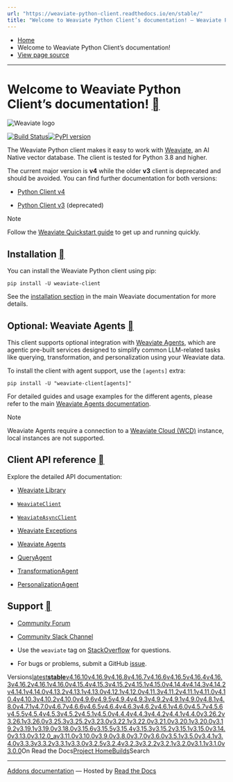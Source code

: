 ```yaml
---
url: "https://weaviate-python-client.readthedocs.io/en/stable/"
title: "Welcome to Weaviate Python Client’s documentation! — Weaviate Python Client 4.16.10 documentation"
---
```


- [Home](https://weaviate-python-client.readthedocs.io/en/stable/#)
- Welcome to Weaviate Python Client’s documentation!
- [View page source](https://weaviate-python-client.readthedocs.io/en/stable/_sources/index.rst.txt)

* * *

# Welcome to Weaviate Python Client’s documentation! [](https://weaviate-python-client.readthedocs.io/en/stable/\#welcome-to-weaviate-python-client-s-documentation "Link to this heading")

![Weaviate logo](https://raw.githubusercontent.com/semi-technologies/weaviate/19de0956c69b66c5552447e84d016f4fe29d12c9/docs/assets/weaviate-logo.png)

[![Build Status](https://github.com/weaviate/weaviate-python-client/actions/workflows/main.yaml/badge.svg?branch=main)](https://github.com/weaviate/weaviate-python-client/actions/workflows/main.yaml)[![PyPI version](https://badge.fury.io/py/weaviate-client.svg)](https://badge.fury.io/py/weaviate-client)

The Weaviate Python client makes it easy to work with [Weaviate](https://weaviate.io/), an AI Native vector database. The client is tested for Python 3.8 and higher.

The current major version is **v4** while the older **v3** client is deprecated and should be avoided. You can find further documentation for both versions:

- [Python Client v4](https://weaviate.io/developers/weaviate/client-libraries/python)

- [Python Client v3](https://weaviate.io/developers/weaviate/client-libraries/python_v3) (deprecated)


Note

Follow the [Weaviate Quickstart guide](https://weaviate.io/developers/weaviate/quickstart) to get up and running quickly.

## Installation [](https://weaviate-python-client.readthedocs.io/en/stable/\#installation "Link to this heading")

You can install the Weaviate Python client using pip:

```
pip install -U weaviate-client

```

See the [installation section](https://weaviate.io/developers/weaviate/client-libraries/python#installation) in the main Weaviate documentation for more details.

## Optional: Weaviate Agents [](https://weaviate-python-client.readthedocs.io/en/stable/\#optional-weaviate-agents "Link to this heading")

This client supports optional integration with [Weaviate Agents](https://weaviate.io/developers/agents/), which are agentic pre-built services designed to simplify common LLM-related tasks like querying, transformation, and personalization using your Weaviate data.

To install the client with agent support, use the `[agents]` extra:

```
pip install -U "weaviate-client[agents]"

```

For detailed guides and usage examples for the different agents, please refer to the main [Weaviate Agents documentation](https://weaviate.io/developers/agents/).

Note

Weaviate Agents require a connection to a [Weaviate Cloud (WCD)](https://weaviate.io/developers/wcs/) instance, local instances are not supported.

## Client API reference [](https://weaviate-python-client.readthedocs.io/en/stable/\#client-api-reference "Link to this heading")

Explore the detailed API documentation:

- [Weaviate Library](https://weaviate-python-client.readthedocs.io/en/stable/modules.html)

- [`WeaviateClient`](https://weaviate-python-client.readthedocs.io/en/stable/weaviate.html#weaviate.WeaviateClient "weaviate.WeaviateClient")

- [`WeaviateAsyncClient`](https://weaviate-python-client.readthedocs.io/en/stable/weaviate.html#weaviate.WeaviateAsyncClient "weaviate.WeaviateAsyncClient")


- [Weaviate Exceptions](https://weaviate-python-client.readthedocs.io/en/stable/weaviate.exceptions.html)

- [Weaviate Agents](https://weaviate-python-client.readthedocs.io/en/stable/weaviate-agents-python-client/docs/modules.html)

- [QueryAgent](https://weaviate-python-client.readthedocs.io/en/stable/weaviate-agents-python-client/docs/weaviate_agents.query.html)

- [TransformationAgent](https://weaviate-python-client.readthedocs.io/en/stable/weaviate-agents-python-client/docs/weaviate_agents.transformation.html)

- [PersonalizationAgent](https://weaviate-python-client.readthedocs.io/en/stable/weaviate-agents-python-client/docs/weaviate_agents.personalization.html)


## Support [](https://weaviate-python-client.readthedocs.io/en/stable/\#support "Link to this heading")

- [Community Forum](https://forum.weaviate.io/)

- [Community Slack Channel](https://weaviate.io/slack)

- Use the `weaviate` tag on [StackOverflow](https://stackoverflow.com/questions/tagged/weaviate) for questions.

- For bugs or problems, submit a GitHub [issue](https://github.com/weaviate/weaviate-python-client/issues).


Versions[latest](https://weaviate-python-client.readthedocs.io/en/latest/)**[stable](https://weaviate-python-client.readthedocs.io/en/stable/)**[v4.16.10](https://weaviate-python-client.readthedocs.io/en/v4.16.10/)[v4.16.9](https://weaviate-python-client.readthedocs.io/en/v4.16.9/)[v4.16.8](https://weaviate-python-client.readthedocs.io/en/v4.16.8/)[v4.16.7](https://weaviate-python-client.readthedocs.io/en/v4.16.7/)[v4.16.6](https://weaviate-python-client.readthedocs.io/en/v4.16.6/)[v4.16.5](https://weaviate-python-client.readthedocs.io/en/v4.16.5/)[v4.16.4](https://weaviate-python-client.readthedocs.io/en/v4.16.4/)[v4.16.3](https://weaviate-python-client.readthedocs.io/en/v4.16.3/)[v4.16.2](https://weaviate-python-client.readthedocs.io/en/v4.16.2/)[v4.16.1](https://weaviate-python-client.readthedocs.io/en/v4.16.1/)[v4.16.0](https://weaviate-python-client.readthedocs.io/en/v4.16.0/)[v4.15.4](https://weaviate-python-client.readthedocs.io/en/v4.15.4/)[v4.15.3](https://weaviate-python-client.readthedocs.io/en/v4.15.3/)[v4.15.2](https://weaviate-python-client.readthedocs.io/en/v4.15.2/)[v4.15.1](https://weaviate-python-client.readthedocs.io/en/v4.15.1/)[v4.15.0](https://weaviate-python-client.readthedocs.io/en/v4.15.0/)[v4.14.4](https://weaviate-python-client.readthedocs.io/en/v4.14.4/)[v4.14.3](https://weaviate-python-client.readthedocs.io/en/v4.14.3/)[v4.14.2](https://weaviate-python-client.readthedocs.io/en/v4.14.2/)[v4.14.1](https://weaviate-python-client.readthedocs.io/en/v4.14.1/)[v4.14.0](https://weaviate-python-client.readthedocs.io/en/v4.14.0/)[v4.13.2](https://weaviate-python-client.readthedocs.io/en/v4.13.2/)[v4.13.1](https://weaviate-python-client.readthedocs.io/en/v4.13.1/)[v4.13.0](https://weaviate-python-client.readthedocs.io/en/v4.13.0/)[v4.12.1](https://weaviate-python-client.readthedocs.io/en/v4.12.1/)[v4.12.0](https://weaviate-python-client.readthedocs.io/en/v4.12.0/)[v4.11.3](https://weaviate-python-client.readthedocs.io/en/v4.11.3/)[v4.11.2](https://weaviate-python-client.readthedocs.io/en/v4.11.2/)[v4.11.1](https://weaviate-python-client.readthedocs.io/en/v4.11.1/)[v4.11.0](https://weaviate-python-client.readthedocs.io/en/v4.11.0/)[v4.10.4](https://weaviate-python-client.readthedocs.io/en/v4.10.4/)[v4.10.3](https://weaviate-python-client.readthedocs.io/en/v4.10.3/)[v4.10.2](https://weaviate-python-client.readthedocs.io/en/v4.10.2/)[v4.10.0](https://weaviate-python-client.readthedocs.io/en/v4.10.0/)[v4.9.6](https://weaviate-python-client.readthedocs.io/en/v4.9.6/)[v4.9.5](https://weaviate-python-client.readthedocs.io/en/v4.9.5/)[v4.9.4](https://weaviate-python-client.readthedocs.io/en/v4.9.4/)[v4.9.3](https://weaviate-python-client.readthedocs.io/en/v4.9.3/)[v4.9.2](https://weaviate-python-client.readthedocs.io/en/v4.9.2/)[v4.9.1](https://weaviate-python-client.readthedocs.io/en/v4.9.1/)[v4.9.0](https://weaviate-python-client.readthedocs.io/en/v4.9.0/)[v4.8.1](https://weaviate-python-client.readthedocs.io/en/v4.8.1/)[v4.8.0](https://weaviate-python-client.readthedocs.io/en/v4.8.0/)[v4.7.1](https://weaviate-python-client.readthedocs.io/en/v4.7.1/)[v4.7.0](https://weaviate-python-client.readthedocs.io/en/v4.7.0/)[v4.6.7](https://weaviate-python-client.readthedocs.io/en/v4.6.7/)[v4.6.6](https://weaviate-python-client.readthedocs.io/en/v4.6.6/)[v4.6.5](https://weaviate-python-client.readthedocs.io/en/v4.6.5/)[v4.6.4](https://weaviate-python-client.readthedocs.io/en/v4.6.4/)[v4.6.3](https://weaviate-python-client.readthedocs.io/en/v4.6.3/)[v4.6.2](https://weaviate-python-client.readthedocs.io/en/v4.6.2/)[v4.6.1](https://weaviate-python-client.readthedocs.io/en/v4.6.1/)[v4.6.0](https://weaviate-python-client.readthedocs.io/en/v4.6.0/)[v4.5.7](https://weaviate-python-client.readthedocs.io/en/v4.5.7/)[v4.5.6](https://weaviate-python-client.readthedocs.io/en/v4.5.6/)[v4.5.5](https://weaviate-python-client.readthedocs.io/en/v4.5.5/)[v4.5.4](https://weaviate-python-client.readthedocs.io/en/v4.5.4/)[v4.5.3](https://weaviate-python-client.readthedocs.io/en/v4.5.3/)[v4.5.2](https://weaviate-python-client.readthedocs.io/en/v4.5.2/)[v4.5.1](https://weaviate-python-client.readthedocs.io/en/v4.5.1/)[v4.5.0](https://weaviate-python-client.readthedocs.io/en/v4.5.0/)[v4.4.4](https://weaviate-python-client.readthedocs.io/en/v4.4.4/)[v4.4.3](https://weaviate-python-client.readthedocs.io/en/v4.4.3/)[v4.4.2](https://weaviate-python-client.readthedocs.io/en/v4.4.2/)[v4.4.1](https://weaviate-python-client.readthedocs.io/en/v4.4.1/)[v4.4.0](https://weaviate-python-client.readthedocs.io/en/v4.4.0/)[v3.26.2](https://weaviate-python-client.readthedocs.io/en/v3.26.2/)[v3.26.1](https://weaviate-python-client.readthedocs.io/en/v3.26.1/)[v3.26.0](https://weaviate-python-client.readthedocs.io/en/v3.26.0/)[v3.25.3](https://weaviate-python-client.readthedocs.io/en/v3.25.3/)[v3.25.2](https://weaviate-python-client.readthedocs.io/en/v3.25.2/)[v3.23.0](https://weaviate-python-client.readthedocs.io/en/v3.23.0/)[v3.22.1](https://weaviate-python-client.readthedocs.io/en/v3.22.1/)[v3.22.0](https://weaviate-python-client.readthedocs.io/en/v3.22.0/)[v3.21.0](https://weaviate-python-client.readthedocs.io/en/v3.21.0/)[v3.20.1](https://weaviate-python-client.readthedocs.io/en/v3.20.1/)[v3.20.0](https://weaviate-python-client.readthedocs.io/en/v3.20.0/)[v3.19.2](https://weaviate-python-client.readthedocs.io/en/v3.19.2/)[v3.19.1](https://weaviate-python-client.readthedocs.io/en/v3.19.1/)[v3.19.0](https://weaviate-python-client.readthedocs.io/en/v3.19.0/)[v3.18.0](https://weaviate-python-client.readthedocs.io/en/v3.18.0/)[v3.15.6](https://weaviate-python-client.readthedocs.io/en/v3.15.6/)[v3.15.5](https://weaviate-python-client.readthedocs.io/en/v3.15.5/)[v3.15.4](https://weaviate-python-client.readthedocs.io/en/v3.15.4/)[v3.15.3](https://weaviate-python-client.readthedocs.io/en/v3.15.3/)[v3.15.2](https://weaviate-python-client.readthedocs.io/en/v3.15.2/)[v3.15.1](https://weaviate-python-client.readthedocs.io/en/v3.15.1/)[v3.15.0](https://weaviate-python-client.readthedocs.io/en/v3.15.0/)[v3.14.0](https://weaviate-python-client.readthedocs.io/en/v3.14.0/)[v3.13.0](https://weaviate-python-client.readthedocs.io/en/v3.13.0/)[v3.12.0\_a](https://weaviate-python-client.readthedocs.io/en/v3.12.0_a/)[v3.11.0](https://weaviate-python-client.readthedocs.io/en/v3.11.0/)[v3.10.0](https://weaviate-python-client.readthedocs.io/en/v3.10.0/)[v3.9.0](https://weaviate-python-client.readthedocs.io/en/v3.9.0/)[v3.8.0](https://weaviate-python-client.readthedocs.io/en/v3.8.0/)[v3.7.0](https://weaviate-python-client.readthedocs.io/en/v3.7.0/)[v3.6.0](https://weaviate-python-client.readthedocs.io/en/v3.6.0/)[v3.5.1](https://weaviate-python-client.readthedocs.io/en/v3.5.1/)[v3.5.0](https://weaviate-python-client.readthedocs.io/en/v3.5.0/)[v3.4.1](https://weaviate-python-client.readthedocs.io/en/v3.4.1/)[v3.4.0](https://weaviate-python-client.readthedocs.io/en/v3.4.0/)[v3.3.3](https://weaviate-python-client.readthedocs.io/en/v3.3.3/)[v3.3.2](https://weaviate-python-client.readthedocs.io/en/v3.3.2/)[v3.3.1](https://weaviate-python-client.readthedocs.io/en/v3.3.1/)[v3.3.0](https://weaviate-python-client.readthedocs.io/en/v3.3.0/)[v3.2.5](https://weaviate-python-client.readthedocs.io/en/v3.2.5/)[v3.2.4](https://weaviate-python-client.readthedocs.io/en/v3.2.4/)[v3.2.3](https://weaviate-python-client.readthedocs.io/en/v3.2.3/)[v3.2.2](https://weaviate-python-client.readthedocs.io/en/v3.2.2/)[v3.2.1](https://weaviate-python-client.readthedocs.io/en/v3.2.1/)[v3.2.0](https://weaviate-python-client.readthedocs.io/en/v3.2.0/)[v3.1.1](https://weaviate-python-client.readthedocs.io/en/v3.1.1/)[v3.1.0](https://weaviate-python-client.readthedocs.io/en/v3.1.0/)[v3.0.0](https://weaviate-python-client.readthedocs.io/en/v3.0.0/)On Read the Docs[Project Home](https://app.readthedocs.org/projects/weaviate-python-client/?utm_source=weaviate-python-client&utm_content=flyout)[Builds](https://app.readthedocs.org/projects/weaviate-python-client/builds/?utm_source=weaviate-python-client&utm_content=flyout)Search

* * *

[Addons documentation](https://docs.readthedocs.io/page/addons.html?utm_source=weaviate-python-client&utm_content=flyout) ― Hosted by
[Read the Docs](https://about.readthedocs.com/?utm_source=weaviate-python-client&utm_content=flyout)